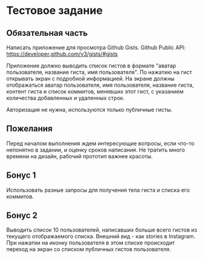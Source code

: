 # Тестовое задание

## Обязательная часть

Написать приложение для просмотра Github Gists.
Github Public API: https://developer.github.com/v3/gists/#gists

Приложение должно выводить список гистов в формате &quot;аватар пользователя, название гиста, имя пользователя&quot;. По нажатию на гист открывать экран с подробной информацией. На экране должны отображаться аватар пользователя, имя пользователя, название гиста, контент гиста и список коммитов, менявших этот гист, с указанием количества добавленных и удаленных строк.

Авторизация не нужна, используются только публичные гисты.

## Пожелания

Перед началом выполнения ждем интересующие вопросы, если что-то непонятно в
задании, и оценку сроков написания.
Не тратить много времени на дизайн, рабочий прототип важнее красоты.

## Бонус 1

Использовать разные запросы для получения тела гиста и списка его коммитов.

## Бонус 2

Выводить список 10 пользователей, написавших больше всего гистов из текущего
отображаемого списка. Внешний вид - как stories в Instagram. При нажатии на иконку
пользователя в этом списке происходит переход на экран со списком публичных
гистов пользователя.
